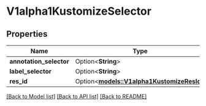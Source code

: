 # V1alpha1KustomizeSelector

## Properties

Name | Type | Description | Notes
------------ | ------------- | ------------- | -------------
**annotation_selector** | Option<**String**> |  | [optional]
**label_selector** | Option<**String**> |  | [optional]
**res_id** | Option<[**models::V1alpha1KustomizeResId**](v1alpha1KustomizeResId.md)> |  | [optional]

[[Back to Model list]](../README.md#documentation-for-models) [[Back to API list]](../README.md#documentation-for-api-endpoints) [[Back to README]](../README.md)


